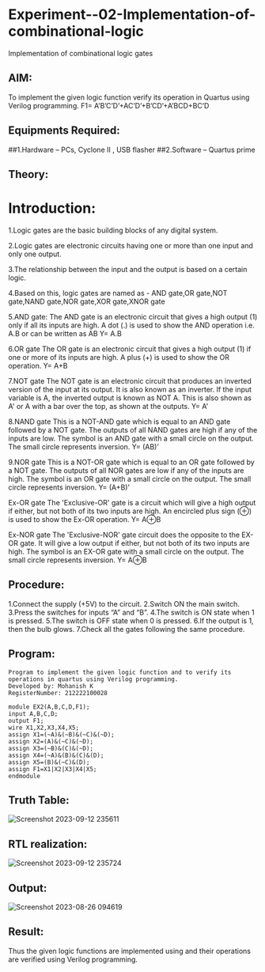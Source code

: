 # Experiment--02-Implementation-of-combinational-logic
Implementation of combinational logic gates
 
## AIM:
To implement the given logic function verify its operation in Quartus using Verilog programming.
 F1= A’B’C’D’+AC’D’+B’CD’+A’BCD+BC’D

 
 
## Equipments Required:
##1.Hardware – PCs, Cyclone II , USB flasher
##2.Software – Quartus prime
## Theory:
# Introduction:
1.Logic gates are the basic building blocks of any digital system.

2.Logic gates are electronic circuits having one or more than one input and only one output.

3.The relationship between the input and the output is based on a certain logic.

4.Based on this, logic gates are named as - AND gate,OR gate,NOT gate,NAND gate,NOR gate,XOR gate,XNOR gate

5.AND gate: The AND gate is an electronic circuit that gives a high output (1) only if all its inputs are high. A dot (.) is used to show the AND operation i.e. A.B or can be written as AB Y= A.B

6.OR gate The OR gate is an electronic circuit that gives a high output (1) if one or more of its inputs are high. A plus (+) is used to show the OR operation. Y= A+B

7.NOT gate The NOT gate is an electronic circuit that produces an inverted version of the input at its output. It is also known as an inverter. If the input variable is A, the inverted output is known as NOT A. This is also shown as A' or A with a bar over the top, as shown at the outputs. Y= A'

8.NAND gate This is a NOT-AND gate which is equal to an AND gate followed by a NOT gate. The outputs of all NAND gates are high if any of the inputs are low. The symbol is an AND gate with a small circle on the output. The small circle represents inversion. Y= (AB)’

9.NOR gate This is a NOT-OR gate which is equal to an OR gate followed by a NOT gate. The outputs of all NOR gates are low if any of the inputs are high. The symbol is an OR gate with a small circle on the output. The small circle represents inversion. Y= (A+B)’

Ex-OR gate The 'Exclusive-OR' gate is a circuit which will give a high output if either, but not both of its two inputs are high. An encircled plus sign (⊕) is used to show the Ex-OR operation. Y= A⊕B

Ex-NOR gate The 'Exclusive-NOR' gate circuit does the opposite to the EX-OR gate. It will give a low output if either, but not both of its two inputs are high. The symbol is an EX-OR gate with a small circle on the output. The small circle represents inversion. Y= A⊕B
## Procedure:
1.Connect the supply (+5V) to the circuit.
2.Switch ON the main switch.
3.Press the switches for inputs “A” and “B”.
4.The switch is ON state when 1 is pressed.
5.The switch is OFF state when 0 is pressed.
6.If the output is 1, then the bulb glows.
7.Check all the gates following the same procedure.
## Program:
```
Program to implement the given logic function and to verify its operations in quartus using Verilog programming.
Developed by: Mohanish K
RegisterNumber: 212222100028

module EX2(A,B,C,D,F1);
input A,B,C,D;
output F1;
wire X1,X2,X3,X4,X5;
assign X1=(~A)&(~B)&(~C)&(~D);
assign X2=(A)&(~C)&(~D);
assign X3=(~B)&(C)&(~D);
assign X4=(~A)&(B)&(C)&(D);
assign X5=(B)&(~C)&(D);
assign F1=X1|X2|X3|X4|X5;
endmodule
```
## Truth Table:
![Screenshot 2023-09-12 235611](https://github.com/AnandhamoorthyKarthikeyan/Experiment--02-Implementation-of-combinational-logic-/assets/119475998/97f37b87-46ba-4dbb-8b3e-edffe81ae039)
## RTL realization:
![Screenshot 2023-09-12 235724](https://github.com/AnandhamoorthyKarthikeyan/Experiment--02-Implementation-of-combinational-logic-/assets/119475998/27dd8160-848d-43ac-aef1-c128c1b6a845)
## Output:
![Screenshot 2023-08-26 094619](https://github.com/AnandhamoorthyKarthikeyan/Experiment--02-Implementation-of-combinational-logic-/assets/119475998/3bb7671d-e767-4a81-8c51-783a0174a55c)
## Result:
Thus the given logic functions are implemented using  and their operations are verified using Verilog programming.
